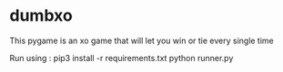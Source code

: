 # dumbxo

This pygame is an xo game that will let you win or tie every single time

Run using :
pip3 install -r requirements.txt
python runner.py
